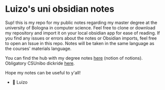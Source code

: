 # Luizo's uni obsidian notes
Sup!
this is my repo for my public notes regarding my master degree at the university of Bologna in computer science.
Feel free to clone or download my repository and import it on your local obsidian app for ease of reading.
If you find any issues or errors about the notes or Obsidian imports, feel free to open an Issue in this repo.
Notes will be taken in the same language as the courses' materials language.

You can find the hub with my degree notes [here](https://luizo.notion.site/Notion-dei-Notion-20c37e0ee4904a9c898680378f1a50b0?pvs=4) (notion of notions).
Obligatory CSUnibo dickride [here](https://csunibo.students.cs.unibo.it/).

Hope my notes can be useful to y'all!
- 🐰 Luizo
